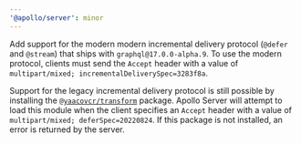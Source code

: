 ```yaml
---
'@apollo/server': minor
---
```


Add support for the modern modern incremental delivery protocol (`@defer` and `@stream`) that ships with `graphql@17.0.0-alpha.9`. To use the modern protocol, clients must send the `Accept` header with a value of `multipart/mixed; incrementalDeliverySpec=3283f8a`.

Support for the legacy incremental delivery protocol is still possible by installing the [`@yaacovcr/transform`](https://github.com/yaacovCR/transform) package. Apollo Server will attempt to load this module when the client specifies an `Accept` header with a value of `multipart/mixed; deferSpec=20220824`. If this package is not installed, an error is returned by the server.
